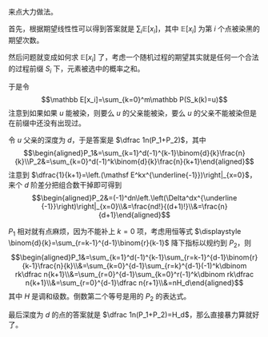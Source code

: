 来点大力做法。


首先，根据期望线性性可以得到答案就是 $\displaystyle\sum_i\mathbb E[x_i]$，其中 $\mathbb E[x_i]$ 为第 $i$ 个点被染黑的期望次数。

然后问题就变成如何求 $\mathbb E[x_i]$ 了，考虑一个随机过程的期望其实就是任何一个合法的过程前缀 $S_i$ 下，元素被选中的概率之和。

于是令
$$\mathbb E[x_i]=\sum_{k=0}^m\mathbb P(S_k(k)=u)$$
注意到如果如果 $u$ 能被染，则要么 $u$ 的父亲能被染，要么 $u$ 的父亲不能被染但是在前缀中还没有出现过。

令 $u$ 父亲的深度为 $d$，于是答案是 $\dfrac 1n(P_1+P_2)$，其中
$$\begin{aligned}P_1&=\sum_{k=1}^d(-1)^{k-1}\binom{d}{k}\frac{n}{k}\\P_2&=\sum_{k=0}^d(-1)^k\binom{d}{k}\frac{n}{k+1}\end{aligned}$$
注意到 $\dfrac{1}{k+1}=\left.(\mathsf E^kx^{\underline{-1}})\right|_{x=0}$，来个 $d$ 阶差分把组合数干掉即可得到
$$\begin{aligned}P_2&=(-1)^dn\left.\left(\Delta^dx^{\underline {-1}}\right)\right|_{x=0}\\&=\frac{nd!}{(d+1)!}\\&=\frac{n}{d+1}\end{aligned}$$

$P_1$ 相对就有点麻烦，因为不能补上 $k=0$ 项，考虑用恒等式 $\displaystyle \binom{d}{k}=\sum_{r=k-1}^{d-1}\binom{r}{k-1}$ 降下指标以规约到 $P_2$，则
$$\begin{aligned}P_1&=\sum_{k=1}^d(-1)^{k-1}\sum_{r=k-1}^{d-1}\binom{r}{k-1}\frac{n}{k}\\&=\sum_{k=0}^{d-1}\sum_{r=k}^{d-1}(-1)^k\dbinom rk\dfrac n{k+1}\\&=\sum_{r=0}^{d-1}\sum_{k=0}^r(-1)^k\dbinom rk\dfrac n{k+1}\\&=\sum_{r=0}^{d-1}\dfrac n{r+1}\\&=nH_d\end{aligned}$$
其中 $H$ 是调和级数。倒数第二个等号是用的 $P_2$ 的表达式。

最后深度为 $d$ 的点的答案就是 $\dfrac 1n(P_1+P_2)=H_d$，那么直接暴力算就好了。